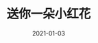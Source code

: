 ---
layout: page
title: 送你一朵小红花
description: >
  一个区别于《小时代》的另一平行宇宙，绝症派导演韩延力作。
category: 电影
img: assets/img/movie/2021/送你一朵小红花.webp
star: 3
date: 2021-01-03
---